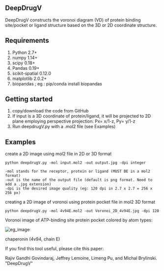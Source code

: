 ## DeepDrugV
DeepDrugV constructs the voronoi diagram (VD) of protein binding site/pocket or ligand structure based on the 3D or 2D coordinate structure. 
                                                         
## Requirements
1. Python 2.7+
2. numpy 1.14+
3. scipy 0.18+
4. Pandas 0.19+
5. scikit-spatial 0.12.0
6. matplotlib 2.0.2+
7. biopandas ; eg : pip/conda install biopandas  

## Getting started

1. copy/download the code from GitHub
2. If input is a 3D coordinate of protein/ligand, it will be projected to 2D plane employing perspective projection: Px= x/1-z, Py= y/1-z
3. Run deepdrugV.py with a .mol2 file (see Examples)

## Examples

create a 2D image using mol2 file in 2D or 3D format

    python deepdrugV.py -mol input.mol2 -out output.jpg -dpi integer 
    
    -mol stands for the receptor, protein or ligand (MUST BE in a mol2 format)
    -out is the name of the output file (default is png format. Need to add a .jpg extension)
    -dpi is the desired image quality (eg: 120 dpi in 2.7 x 2.7 = 256 x 256 px)

creating a 2D image of voronoi using protein pocket file in mol2 3D format

    python deepdrugV.py -mol 4v94E.mol2 -out Voronoi_2D_4v94E.jpg -dpi 120   
    
Voronoi image of ATP-binding site protein pocket colored by atom types:
 
![eg_image](https://github.com/rajiv03/DeepDrugV/blob/master/Voronoi_2D_4v94E.jpg) 

chaperonin (4v94, chain E)

If you find this tool useful, please cite this paper:

Rajiv Gandhi Govindaraj, Jeffrey Lemoine, Limeng Pu, and Michal Brylinski. "DeepDrugV"
